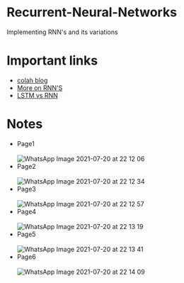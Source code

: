 # Recurrent-Neural-Networks
Implementing RNN's and its variations

# Important links
- [colah blog](https://colah.github.io/posts/2015-08-Understanding-LSTMs/)
- [More on RNN'S](https://karpathy.github.io/2015/05/21/rnn-effectiveness/)
- [LSTM vs RNN](https://towardsdatascience.com/illustrated-guide-to-lstms-and-gru-s-a-step-by-step-explanation-44e9eb85bf21)

# Notes
- Page1 <br/> <br/> ![WhatsApp Image 2021-07-20 at 22 12 06](https://user-images.githubusercontent.com/51751926/126363467-7f0822f7-30f1-4cf6-a037-c85cff759e39.jpeg)
- Page2 <br/> <br/> ![WhatsApp Image 2021-07-20 at 22 12 34](https://user-images.githubusercontent.com/51751926/126363547-d69b4a86-cd91-4611-b37b-13dadc7310fc.jpeg)
- Page3 <br/> <br/> ![WhatsApp Image 2021-07-20 at 22 12 57](https://user-images.githubusercontent.com/51751926/126363568-97a12299-beea-403a-989f-c51bfd12040b.jpeg)
- Page4 <br/> <br/> ![WhatsApp Image 2021-07-20 at 22 13 19](https://user-images.githubusercontent.com/51751926/126363588-7a684c49-3960-4794-adcd-d03a14ea0a8a.jpeg)
- Page5 <br/> <br/> ![WhatsApp Image 2021-07-20 at 22 13 41](https://user-images.githubusercontent.com/51751926/126363610-08c8e406-12e8-4fb3-8874-805c4922b582.jpeg)
- Page6 <br/> <br/> ![WhatsApp Image 2021-07-20 at 22 14 09](https://user-images.githubusercontent.com/51751926/126363632-38fd355f-3e27-4925-bbdb-f3e52c2e8ef9.jpeg)
